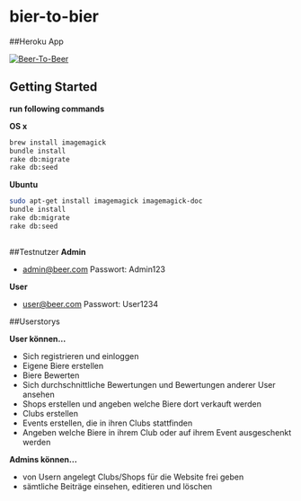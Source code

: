 # bier-to-bier

##Heroku App

[![Beer-To-Beer](http://beertobeer.herokuapp.com/assets/img/ace/logo.png)](http://beertobeer.herokuapp.com)

## Getting Started

**run following commands**

**OS x**
```sh
brew install imagemagick
bundle install
rake db:migrate
rake db:seed
```

**Ubuntu**
```sh
sudo apt-get install imagemagick imagemagick-doc
bundle install
rake db:migrate
rake db:seed
```

##
##Testnutzer
**Admin**
 - admin@beer.com Passwort: Admin123
 
**User**
 - user@beer.com Passwort: User1234

##Userstorys

**User können…**
-	Sich registrieren und einloggen
-	Eigene Biere erstellen
-	Biere Bewerten
-	Sich durchschnittliche Bewertungen und Bewertungen anderer User ansehen
-	Shops erstellen und angeben welche Biere dort verkauft werden
-	Clubs erstellen
-	Events erstellen, die in ihren Clubs stattfinden
-	Angeben welche Biere in ihrem Club oder auf ihrem Event ausgeschenkt werden

**Admins können...**
- von Usern angelegt Clubs/Shops für die Website frei geben
- sämtliche Beiträge einsehen, editieren und löschen

